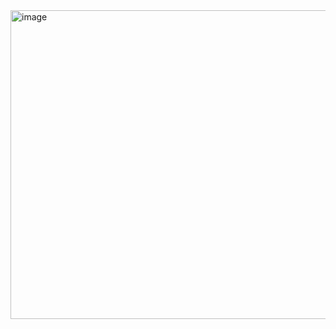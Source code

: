 <img width="568" height="494" alt="image" src="https://github.com/user-attachments/assets/2dd2a4a9-f89d-499b-9ec8-9594e17b5363" />
